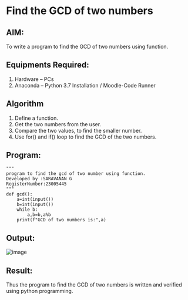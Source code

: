 # Find the GCD of two numbers

## AIM:
To write a program to find the GCD of two numbers using function.

## Equipments Required:
1. Hardware – PCs
2. Anaconda – Python 3.7 Installation / Moodle-Code Runner

## Algorithm
1. Define a function.
2. Get the two numbers from the user.
3. Compare the two values, to find the smaller number.
4. Use for() and if() loop to find the GCD of the two numbers.

## Program:
```
"""
program to find the gcd of two number using function. 
Developed by :SARAVANAN G
RegisterNumber:23005445
"""
def gcd():
    a=int(input())
    b=int(input())
    while b:
        a,b=b,a%b
    print(f"GCD of two numbers is:",a)

```

## Output:
![image](https://github.com/Saravanan2512/GCD-of-two-numbers/assets/144979117/00555904-e374-4620-8207-6214dbe07708)




## Result:
Thus the program to find the GCD of two numbers is written and verified using python programming.
